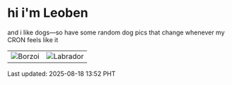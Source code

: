 # hi i'm Leoben

and i like dogs—so have some random dog pics that change whenever my CRON feels like it

|  |  |
|--------|----------|
| ![Borzoi](https://random-dog-vercel.vercel.app/api/random-borzoi?v=1755496321) | ![Labrador](https://random-dog-vercel.vercel.app/api/random-labrador?v=1755496321) |

Last updated: 2025-08-18 13:52 PHT
